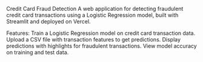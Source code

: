 Credit Card Fraud Detection
A web application for detecting fraudulent credit card transactions using a Logistic Regression model, built with Streamlit and deployed on Vercel.

Features:
Train a Logistic Regression model on credit card transaction data.
Upload a CSV file with transaction features to get predictions.
Display predictions with highlights for fraudulent transactions.
View model accuracy on training and test data.
